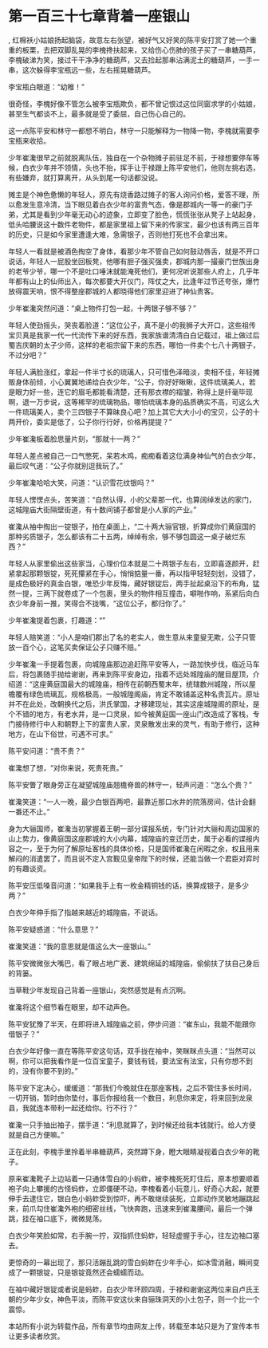 # 第一百三十七章背着一座银山
,  红棉袄小姑娘扬起脑袋，故意左右张望，被好气又好笑的陈平安打赏了她一个重重的板栗，去把双脚乱晃的李槐搀扶起来，又给伤心伤肺的孩子买了一串糖葫芦，李槐破涕为笑，接过干干净净的糖葫芦，又去捡起那串沾满泥土的糖葫芦，一手一串，这次躲得李宝瓶远一些，左右摇晃糖葫芦。
   李宝瓶白眼道：“幼稚！”
   很奇怪，李槐好像不管怎么被李宝瓶欺负，都不曾记恨过这位同窗求学的小姑娘，甚至生气都谈不上，最多就是受了委屈，自己伤心自己的。
   这一点陈平安和林守一都想不明白，林守一只能解释为一物降一物，李槐就需要李宝瓶来收拾。
   少年崔瀺很早之前就脱离队伍，独自在一个杂物摊子前驻足不前，于禄想要停车等候，白衣少年并不领情，头也不抬，挥手让于禄跟上陈平安他们，他则左挑右选，有些嫌弃，就打算离开，从头到尾一句话都没说。
   摊主是个神色惫懒的年轻人，原先有烧香路过摊子的客人询问价格，爱答不理，所以愈发生意冷清，当下眼见着白衣少年的富贵气态，像是郡城内一等一的豪门子弟，尤其是看到少年毫无动心的迹象，立即变了脸色，慌慌张张从凳子上站起身，低头哈腰说这十数件老物件，都是家里祖上留下来的传家宝，最少也该有两三百年的历史，只是如今家里遭逢大难，急需银子，否则他打死也不会拿出来。
   年轻人一看就是被酒色掏空了身体，看那少年不管自己如何鼓动唇舌，就是不开口说话，年轻人一屁股坐回板凳，他哪有胆子强买强卖，郡城内那一撮豪门世族出身的老爷少爷，哪一个不是吐口唾沫就能淹死他们，更何况听说那些人府上，几乎年年都有山上的仙师出入，每次都要大开仪门，阵仗之大，比逢年过节还夸张，爆竹放得震天响，恨不得整座郡城的人都晓得他们家里迎进了神仙贵客。
   少年崔瀺突然问道：“桌上物件打包一起，十两银子够不够？”
   年轻人使劲摇头，哭丧着脸道：“这位公子，真不是小的我狮子大开口，这些祖传宝贝真是我家一代一代流传下来的好东西，我家族谱清清白白记载过，祖上做过后蜀吉庆朝的太子少师，这样的老祖宗留下来的东西，哪怕一件卖个七八十两银子，不过分吧？”
   年轻人满脸涨红，拿起一件半寸长的琉璃人，只可惜色泽暗淡，卖相不佳，年轻摊贩身体前倾，小心翼翼地递给白衣少年，“公子，你好好瞅瞅，这件琉璃美人，若是眼力好一些，连它的眉毛都能看清楚，还有那衣襟的褶皱，称得上是纤毫毕现啊，退一万步说，这等稀罕的琉璃物品，哪怕琉璃本身的品质确实不高，可这么大一件琉璃美人，卖个三四银子不算昧良心吧？加上其它大大小小的宝贝，公子的十两开价，委实是低了，公子你行行好，价格再提提？”
   少年崔瀺板着脸思量片刻，“那就十一两？”
   年轻人差点被自己一口气憋死，呆若木鸡，痴痴看着这位满身神仙气的白衣少年，最后叹气道：“公子你就别逗我玩了。”
   少年崔瀺哈哈大笑，问道：“认识雪花纹银吗？”
   年轻人愣愣点头，苦笑道：“自然认得，小的父辈那一代，也算阔绰发达的家门，这城隍庙大街隔壁街道，有十数间铺子都曾是小人家的产业。”
   崔瀺从袖中掏出一锭银子，拍在桌面上，“二十两大骊官银，折算成你们黄庭国的那种劣质银子，怎么都该有二十五两，绰绰有余，够不够包圆这一桌子破烂东西？”
   年轻人从家里偷出这些家当，心理价位本就是二十两银子左右，立即喜逐颜开，赶紧拿起那颗银锭，死死攥紧在手心，悄悄掂量一番，再以指甲轻轻刻划，没错了，是成色极好的真金白银，唯恐少年反悔，藏好银锭后，两手扯起桌沿下的布角，猛然一提，三两下就卷成了一个包裹，里头的物件相互撞击，噼啪作响，系紧后向白衣少年身前一推，笑得合不拢嘴，“这位公子，都归你了。”
   少年崔瀺提着包裹，打趣道：“”
   年轻人赔笑道：“小人是咱们郡出了名的老实人，做生意从来童叟无欺，公子只管放一百个心，这笔买卖保证公子只赚不赔。”
   少年崔瀺一手提着包裹，向城隍庙那边追赶陈平安等人，一路加快步伐，临近马车后，将包裹随手抛给谢谢，再来到陈平安身边，指着不远处城隍庙的醒目屋顶，介绍道：“这座黄庭国最大的城隍庙，相传在前朝西蜀末年，统辖数州城隍，所以屋檐覆有绿色琉璃瓦，规格极高，一般城隍阁庙，肯定不敢铺盖这种名贵瓦片。原址并不在此处，改朝换代之后，洪氏掌国，才移建现址，其实这座城隍阁的原址，是个不错的地方，有老水井，是一口灵泉，如今被黄庭国一座山门改造成了客栈，专门接待修行中人和朝野上下的富贵人家，灵泉散发出来的灵气，有助于修行，这种地方，在山下俗世，可遇不可求。”
   陈平安问道：“贵不贵？”
   崔瀺想了想，“对你来说，死贵死贵。”
   陈平安瞥了眼身旁正在凝望城隍庙翘檐脊兽的林守一，轻声问道：“怎么个贵？”
   崔瀺笑道：“一人一晚，最少白银百两吧，最靠近那口水井的院落房间，估计会翻一番还不止。”
   身为大骊国师，崔瀺当初掌握着王朝一部分谍报系统，专门针对大骊和周边国家的山上势力，像黄庭国这座郡城的大小内幕，城隍庙的变迁历史，属于必看的谍报内容之一，至于为何了解原址客栈的具体价格，只是国师崔瀺在闲暇之余，权且用来解闷的消遣罢了，而且说不定入宫觐见皇帝陛下的时候，还能当做一个君臣对弈时的有趣谈资。
   陈平安压低嗓音问道：“如果我手上有一枚金精铜钱的话，换算成银子，是多少两？”
   白衣少年伸手指了指越来越近的城隍庙，不说话。
   陈平安疑惑道：“什么意思？”
   崔瀺笑道：“我的意思就是值这么大一座银山。”
   陈平安微微张大嘴巴，看了眼占地广袤、建筑绵延的城隍庙，偷偷扶了扶自己身后的背篓。
   当草鞋少年发现自己背着一座银山，突然感觉是有点沉啊。
   崔瀺将这个细节看在眼里，却不动声色。
   陈平安犹豫了半天，在即将进入城隍庙之前，停步问道：“崔东山，我能不能跟你借银子？”
   白衣少年好像一直在等陈平安这句话，双手拢在袖中，笑眯眯点头道：“当然可以啊，你可以把我看作是一位百宝童子，要钱有钱，要法宝有法宝，只有你想不到的，没有你要不到的。”
   陈平安下定决心，缓缓道：“那我们今晚就住在那座客栈，之后不管住多长时间，一切开销，暂时由你垫付，事后你报给我一个数目，利息你来定，将来回到龙泉县，我就连本带利一起还给你。行不行？”
   崔瀺一只手抽出袖子，摆手道：“利息就算了，到时候还给我本钱就行。给人方便就是自己方便嘛。”
   正在此刻，李槐手里拎着半串糖葫芦，突然蹲下身，瞪大眼睛凝视着白衣少年的靴子。
   原来崔瀺靴子上边站着一只通体雪白的小蚂蚱，被李槐死死盯住后，原本想要顺着袍子向上攀援的古怪蚂蚱，立即僵硬不动，李槐看着小玩意儿，好奇心大起，就要伸手去逮住它，银白色小蚂蚱受到惊吓，再不敢继续装死，立即动作灵敏地蹦跳起来，前爪勾住崔瀺外袍的细密丝线，飞快奔跑，迅速来到崔瀺腰间，最后一个弹跳，挂在袖口底下，微微晃荡。
   白衣少年笑脸如常，右手腕一拧，双指抓住蚂蚱，轻轻虚握于手心，往左边袖口塞去。
   更惊奇的一幕出现了，那只活蹦乱跳的雪白蚂蚱在少年手心，如冰雪消融，瞬间变成了一颗银锭，只是银锭竟然还会蠕蠕而动。
   在袖中藏好银锭或者说是蚂蚱，白衣少年环顾四周，于禄和谢谢这两位来自卢氏王朝的少年少女，神色平淡，而陈平安这伙来自骊珠洞天的小土包子，则一个比一个震惊。
  本站所有小说为转载作品，所有章节均由网友上传，转载至本站只是为了宣传本书让更多读者欣赏。